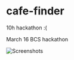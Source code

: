 # cafe-finder

10h hackathon :(

March 16 BCS hackathon

![Screenshots](../master/images/cafefinderpic.png)
